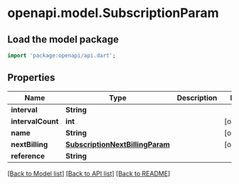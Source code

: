 # openapi.model.SubscriptionParam

## Load the model package
```dart
import 'package:openapi/api.dart';
```

## Properties
Name | Type | Description | Notes
------------ | ------------- | ------------- | -------------
**interval** | **String** |  | 
**intervalCount** | **int** |  | [optional] 
**name** | **String** |  | [optional] 
**nextBilling** | [**SubscriptionNextBillingParam**](SubscriptionNextBillingParam.md) |  | [optional] 
**reference** | **String** |  | 

[[Back to Model list]](../README.md#documentation-for-models) [[Back to API list]](../README.md#documentation-for-api-endpoints) [[Back to README]](../README.md)


